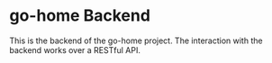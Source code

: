 # go-home Backend
This is the backend of the go-home project.
The interaction with the backend works over a RESTful API.